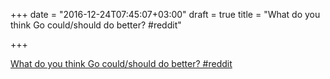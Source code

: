 +++
date = "2016-12-24T07:45:07+03:00"
draft = true
title = "What do you think Go could/should do better?  #reddit"

+++

<p><a href="https://t.co/fp9ypL7Ml9">What do you think Go could/should do better?  #reddit</a></p>

